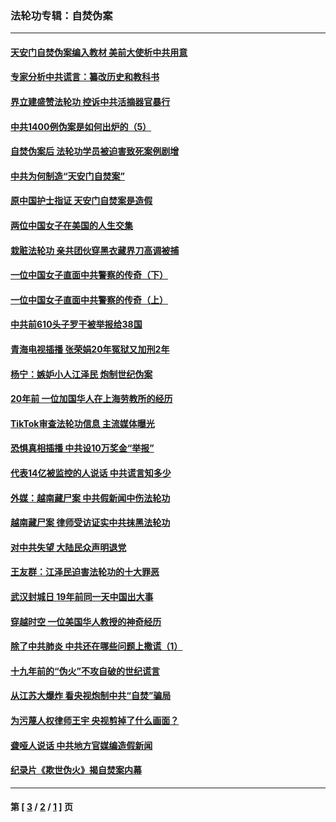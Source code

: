 ### 法轮功专辑：自焚伪案
---
#### [天安门自焚伪案编入教材 美前大使析中共用意](../../pages/nf5562/n13791932.md?08290430) 
#### [专家分析中共谎言：纂改历史和教科书](../../pages/nf5562/n13781542.md?08290430) 
#### [界立建盛赞法轮功 控诉中共活摘器官暴行](../../pages/nf5562/n13781971.md?08290430) 
#### [中共1400例伪案是如何出炉的（5）](../../pages/nf5562/n13226831.md?08290430) 
#### [自焚伪案后 法轮功学员被迫害致死案例剧增](../../pages/nf5562/n13190600.md?08290430) 
#### [中共为何制造“天安门自焚案”](../../pages/nf5562/n13183270.md?08290430) 
#### [原中国护士指证 天安门自焚案是造假](../../pages/nf5562/n13172289.md?08290430) 
#### [两位中国女子在美国的人生交集](../../pages/nf5562/n13156138.md?08290430) 
#### [栽赃法轮功 亲共团伙穿黑衣藏界刀高调被捕](../../pages/nf5562/n13073780.md?08290430) 
#### [一位中国女子直面中共警察的传奇（下）](../../pages/nf5562/n12989706.md?08290430) 
#### [一位中国女子直面中共警察的传奇（上）](../../pages/nf5562/n12985072.md?08290430) 
#### [中共前610头子罗干被举报给38国](../../pages/nf5562/n12975419.md?08290430) 
#### [青海电视插播 张荣娟20年冤狱又加刑2年](../../pages/nf5562/n12738166.md?08290430) 
#### [杨宁：嫉妒小人江泽民 炮制世纪伪案](../../pages/nf5562/n12724108.md?08290430) 
#### [20年前 一位加国华人在上海劳教所的经历](../../pages/nf5562/n12707932.md?08290430) 
#### [TikTok审查法轮功信息 主流媒体曝光](../../pages/nf5562/n12362336.md?08290430) 
#### [恐惧真相插播 中共设10万奖金“举报”](../../pages/nf5562/n12306396.md?08290430) 
#### [代表14亿被监控的人说话 中共谎言知多少](../../pages/nf5562/n12297484.md?08290430) 
#### [外媒：越南藏尸案 中共假新闻中伤法轮功](../../pages/nf5562/n12264411.md?08290430) 
#### [越南藏尸案 律师受访证实中共抹黑法轮功](../../pages/nf5562/n12261878.md?08290430) 
#### [对中共失望 大陆民众声明退党](../../pages/nf5562/n12187315.md?08290430) 
#### [王友群：江泽民迫害法轮功的十大罪恶](../../pages/nf5562/n12169074.md?08290430) 
#### [武汉封城日 19年前同一天中国出大事](../../pages/nf5562/n12150901.md?08290430) 
#### [穿越时空  一位美国华人教授的神奇经历](../../pages/nf5562/n12097460.md?08290430) 
#### [除了中共肺炎 中共还在哪些问题上撒谎（1）](../../pages/nf5562/n11955770.md?08290430) 
#### [十九年前的“伪火”不攻自破的世纪谎言](../../pages/nf5562/n11813238.md?08290430) 
#### [从江苏大爆炸 看央视炮制中共“自焚”骗局](../../pages/nf5562/n11140275.md?08290430) 
#### [为污蔑人权律师王宇 央视剪掉了什么画面？](../../pages/nf5562/n11130142.md?08290430) 
#### [聋哑人说话 中共地方官媒编造假新闻](../../pages/nf5562/n11006067.md?08290430) 
#### [纪录片《欺世伪火》揭自焚案内幕](../../pages/nf5562/n11002664.md?08290430) 

---
#### 第 [ [3](./3.md?08290430) / [2](./2.md?08290430) / [1](./1.md?08290430) ] 页
